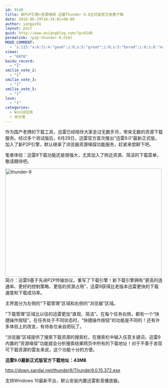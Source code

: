 ```yaml
---
id: 9140
title: 新P2P引擎+资源嗅探 迅雷Thunder 9.0正式版官方免费下载
date: 2016-06-29T10:34:01+08:00
author: yangyx91
layout: post
guid: http://www.axiangblog.com/?p=9140
permalink: /p2p-thunder-9.html
MOOD_COMMENT:
  - 's:115:"a:6:{s:4:"good";i:0;s:5:"great";i:0;s:5:"bored";i:0;s:8:"nonsense";i:0;s:13:"notunderstand";i:0;s:7:"passing";i:0;}";'
views:
  - "6876"
baidu_record:
  - "1"
smilie_vote_2:
  - "1"
smilie_vote_3:
  - "1"
smilie_vote_5:
  - "1"
love:
  - "1"
categories:
  - Win10应用
  - 未分类
---
```

作为国产老牌的下载工具，迅雷已经陪伴大家走过无数岁月，带来无数的资源下载服务。经过多个测试版后，6月29日，迅雷官方首次推出“迅雷9.0”最新正式版，加入了新P2P引擎，默认继承了浏览器资源嗅探功能服务，赶紧来尝鲜下吧。

笔者体验：迅雷9下载功能还是很强大，尤其加入了附近资源、简洁的下载菜单，敬请期待吧。

<a href="http://www.axiangblog.com/p2p-thunder-9.html/thunder-9" rel="attachment wp-att-9141" target="_blank"  rel="nofollow" ><img loading="lazy" class="aligncenter size-full wp-image-9141" src="http://www.axiangblog.com/wp-content/uploads/2016/03/thunder-9.jpg" alt="thunder-9" width="500" height="346" /></a>  
简介：迅雷9基于先进P2P传输协议，重写了下载引擎！新下载引擎拥有“更高的连通率、更好的控制策略、更低的资源占用”，迅雷9获得比老版本迅雷更快的下载速度和下载成功率。

主界面分为左侧的“下载管理”区域和右侧的“浏览器”区域。

“下载管理”区域比以往的迅雷更加“直观、简洁”。在每个任务右侧，都有一个“快捷操作按钮”。在任务处于不同状态时，“快捷操作按钮”的功能是不同的！还有许多体验上的改变，有待各位亲自把玩了。

“浏览器”区域提供了搜索下载资源的搜索栏，在搜索栏中输入任意关键词，迅雷9内置的“资源嗅探”功能就会分析搜索结果网页中所有的下载地址！对于不善于发现可下载资源的雷友来说，这个功能十分的方便。

**迅雷9.0最新正式版官方下载地址：43MB**

<a href="http://down.sandai.net/thunder9/Thunder9.0.15.372.exe" target="_blank"  rel="nofollow" >http://down.sandai.net/thunder9/Thunder9.0.15.372.exe</a>

支持Windows 10最新平台，默认安装内置迅雷影音播放器。